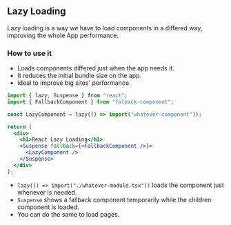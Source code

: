 ## Lazy Loading

Lazy loading is a way we have to load components in a differed way, improving the whole App performance.

### How to use it

- Loads components differed just when the app needs it.
- It reduces the initial bundle size on the app.
- Ideal to improve big sites' performance.

```jsx
import { lazy, Suspense } from "react";
import { FallbackComponent } from "falback-component";

const LazyComponent = lazy(() => import("whatever-component"));

return (
  <div>
    <h1>React Lazy Loading</h1>
    <Suspense fallback={<FallbackComponent />}>
      <LazyComponent />
    </Suspense>
  </div>
);
```

- `lazy(() => import("./whatever-module.tsx"))` loads the component just whenever is needed.
- `Suspense` shows a fallback component temporarily while the children component is loaded.
- You can do the same to load pages.
